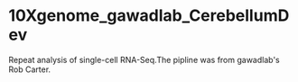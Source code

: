 # 10Xgenome_gawadlab_CerebellumDev
Repeat analysis of single-cell RNA-Seq.The pipline was from gawadlab's Rob Carter.
